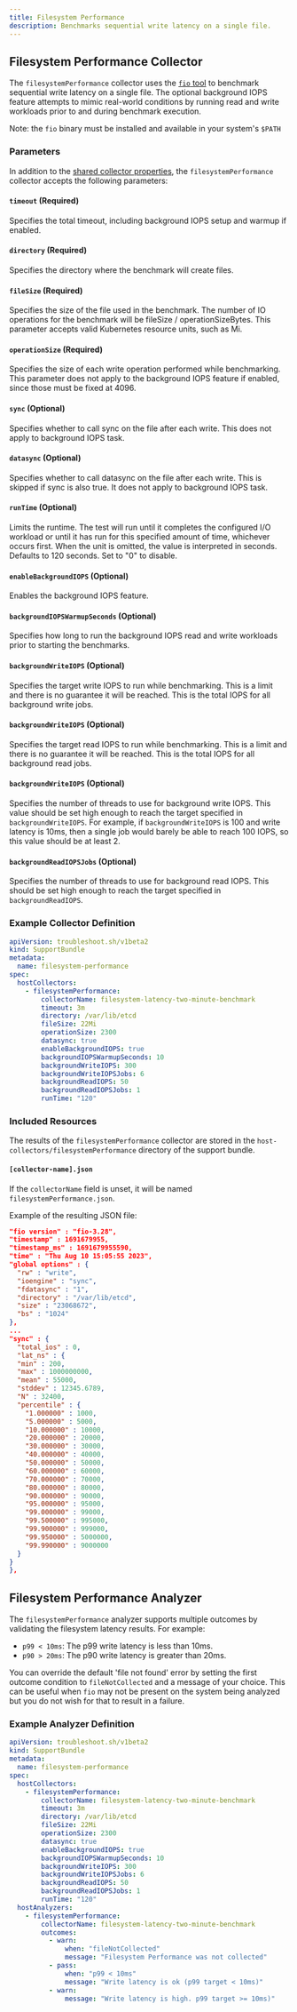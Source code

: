 ```yaml
---
title: Filesystem Performance
description: Benchmarks sequential write latency on a single file.
---
```


## Filesystem Performance Collector

The `filesystemPerformance` collector uses the [`fio` tool](https://github.com/axboe/fio) to benchmark sequential write latency on a single file. The optional background IOPS feature attempts to mimic real-world conditions by running read and write workloads prior to and during benchmark execution.

Note: the `fio` binary must be installed and available in your system's `$PATH`

### Parameters

In addition to the [shared collector properties](/collect/collectors/#shared-properties), the `filesystemPerformance` collector accepts the following parameters:

#### `timeout` (Required)
Specifies the total timeout, including background IOPS setup and warmup if enabled.

#### `directory` (Required)
Specifies the directory where the benchmark will create files.

#### `fileSize` (Required)
Specifies the size of the file used in the benchmark. The number of IO operations for the benchmark will be fileSize / operationSizeBytes. This parameter accepts valid Kubernetes resource units, such as Mi.

#### `operationSize` (Required)
Specifies the size of each write operation performed while benchmarking. This parameter does not apply to the background IOPS feature if enabled, since those must be fixed at 4096.

#### `sync` (Optional)
Specifies whether to call sync on the file after each write. This does not apply to background IOPS task.

#### `datasync` (Optional)
Specifies whether to call datasync on the file after each write. This is skipped if sync is also true. It does not apply to background IOPS task.

#### `runTime` (Optional)
Limits the runtime. The test will run until it completes the configured I/O workload or until it has run for this specified amount of time, whichever occurs first.
When the unit is omitted, the value is interpreted in seconds. Defaults to 120 seconds. Set to "0" to disable.

#### `enableBackgroundIOPS` (Optional)
Enables the background IOPS feature.

#### `backgroundIOPSWarmupSeconds` (Optional)
Specifies how long to run the background IOPS read and write workloads prior to starting the benchmarks.

#### `backgroundWriteIOPS` (Optional)
Specifies the target write IOPS to run while benchmarking. This is a limit and there is no guarantee it will be reached. This is the total IOPS for all background write jobs.

#### `backgroundWriteIOPS` (Optional)
Specifies the target read IOPS to run while benchmarking. This is a limit and there is no guarantee it will be reached. This is the total IOPS for all background read jobs.

#### `backgroundWriteIOPS` (Optional)
Specifies the number of threads to use for background write IOPS. This value should be set high enough to reach the target specified in `backgroundWriteIOPS`. For example, if `backgroundWriteIOPS` is 100 and write latency is 10ms, then a single job would barely be able to reach 100 IOPS, so this value should be at least 2.

#### `backgroundReadIOPSJobs` (Optional)
Specifies the number of threads to use for background read IOPS. This should be set high enough to reach the target specified in `backgroundReadIOPS`.

### Example Collector Definition

```yaml
apiVersion: troubleshoot.sh/v1beta2
kind: SupportBundle
metadata:
  name: filesystem-performance
spec:
  hostCollectors:
    - filesystemPerformance:
        collectorName: filesystem-latency-two-minute-benchmark
        timeout: 3m
        directory: /var/lib/etcd
        fileSize: 22Mi
        operationSize: 2300
        datasync: true
        enableBackgroundIOPS: true
        backgroundIOPSWarmupSeconds: 10
        backgroundWriteIOPS: 300
        backgroundWriteIOPSJobs: 6
        backgroundReadIOPS: 50
        backgroundReadIOPSJobs: 1
        runTime: "120"
```

### Included Resources

The results of the `filesystemPerformance` collector are stored in the `host-collectors/filesystemPerformance` directory of the support bundle.  

#### `[collector-name].json`

If the `collectorName` field is unset, it will be named `filesystemPerformance.json`.

Example of the resulting JSON file:

```json
"fio version" : "fio-3.28",
"timestamp" : 1691679955,
"timestamp_ms" : 1691679955590,
"time" : "Thu Aug 10 15:05:55 2023",
"global options" : {
  "rw" : "write",
  "ioengine" : "sync",
  "fdatasync" : "1",
  "directory" : "/var/lib/etcd",
  "size" : "23068672",
  "bs" : "1024"
},
...
"sync" : {
  "total_ios" : 0,
  "lat_ns" : {
  "min" : 200,
  "max" : 1000000000,
  "mean" : 55000,
  "stddev" : 12345.6789,
  "N" : 32400,
  "percentile" : {
    "1.000000" : 1000,
    "5.000000" : 5000,
    "10.000000" : 10000,
    "20.000000" : 20000,
    "30.000000" : 30000,
    "40.000000" : 40000,
    "50.000000" : 50000,
    "60.000000" : 60000,
    "70.000000" : 70000,
    "80.000000" : 80000,
    "90.000000" : 90000,
    "95.000000" : 95000,
    "99.000000" : 99000,
    "99.500000" : 995000,
    "99.900000" : 999000,
    "99.950000" : 5000000,
    "99.990000" : 9000000
  }
}
},
```

## Filesystem Performance Analyzer

The `filesystemPerformance` analyzer supports multiple outcomes by validating the filesystem latency results. For example:

- `p99 < 10ms`: The p99 write latency is less than 10ms.
- `p90 > 20ms`: The p90 write latency is greater than 20ms.

You can override the default 'file not found' error by setting the first outcome condition to `fileNotCollected` and a message of your choice.
This can be useful when `fio` may not be present on the system being analyzed but you do not wish for that to result in a failure.

### Example Analyzer Definition

```yaml
apiVersion: troubleshoot.sh/v1beta2
kind: SupportBundle
metadata:
  name: filesystem-performance
spec:
  hostCollectors:
    - filesystemPerformance:
        collectorName: filesystem-latency-two-minute-benchmark
        timeout: 3m
        directory: /var/lib/etcd
        fileSize: 22Mi
        operationSize: 2300
        datasync: true
        enableBackgroundIOPS: true
        backgroundIOPSWarmupSeconds: 10
        backgroundWriteIOPS: 300
        backgroundWriteIOPSJobs: 6
        backgroundReadIOPS: 50
        backgroundReadIOPSJobs: 1
        runTime: "120"
  hostAnalyzers:
    - filesystemPerformance:
        collectorName: filesystem-latency-two-minute-benchmark
        outcomes:
          - warn:
              when: "fileNotCollected"
              message: "Filesystem Performance was not collected"
          - pass:
              when: "p99 < 10ms"
              message: "Write latency is ok (p99 target < 10ms)"
          - warn:
              message: "Write latency is high. p99 target >= 10ms)"
```
